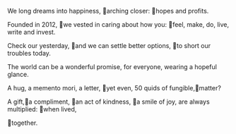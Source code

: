 We long dreams into happiness, arching closer: hopes and profits.

Founded in 2012, we vested in caring about how you: feel, make, do, live, write and invest.

Check our yesterday, and we can settle better options, to short our troubles today.

The world can be a wonderful promise, for everyone, wearing a hopeful glance.

A hug, a memento mori, a letter, yet even, 50 quids of fungible,matter?

A gift,a compliment, an act of kindness, a smile of joy, are always multiplied: when lived,

together.
